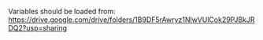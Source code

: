 Variables should be loaded from: https://drive.google.com/drive/folders/1B9DF5rAwryz1NlwVUlCok29PJBkJRDQ2?usp=sharing
